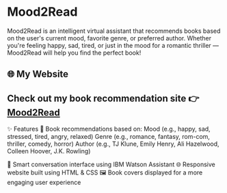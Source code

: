 # Mood2Read
Mood2Read is an intelligent virtual assistant that recommends books based on the user's current mood, favorite genre, or preferred author. Whether you're feeling happy, sad, tired, or just in the mood for a romantic thriller — Mood2Read will help you find the perfect book!

## 🌐 My Website
Check out my book recommendation site 👉[Mood2Read](https://nandaniprakash.github.io/Mood2Read/)
---

✨ Features
📖 Book recommendations based on:
Mood (e.g., happy, sad, stressed, tired, angry, relaxed)
Genre (e.g., romance, fantasy, rom-com, thriller, comedy, horror)
Author (e.g., TJ Klune, Emily Henry, Ali Hazelwood, Colleen Hoover, J.K. Rowling)

🧠 Smart conversation interface using IBM Watson Assistant
🌐 Responsive website built using HTML & CSS
🖼️ Book covers displayed for a more engaging user experience
